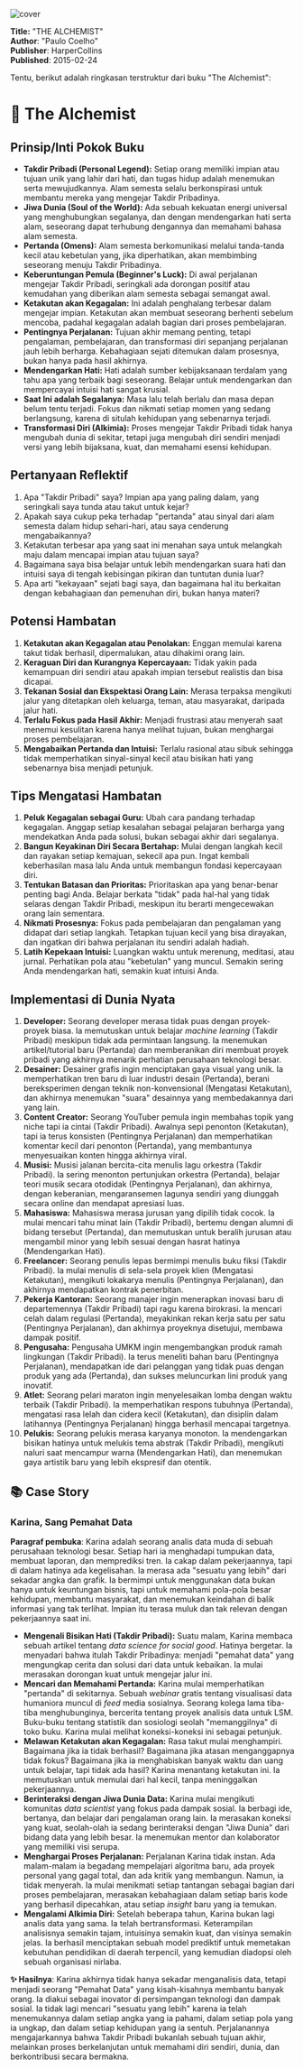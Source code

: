 
![cover](https://books.google.com/books/content?id=FzVjBgAAQBAJ&printsec=frontcover&img=1&zoom=1&edge=curl&source=gbs_api)



**Title:** "THE ALCHEMIST"  
**Author**: "Paulo Coelho"  
**Publisher**: HarperCollins  
**Published**: 2015-02-24  

Tentu, berikut adalah ringkasan terstruktur dari buku "The Alchemist":

# 📖 The Alchemist

## Prinsip/Inti Pokok Buku
-   **Takdir Pribadi (Personal Legend):** Setiap orang memiliki impian atau tujuan unik yang lahir dari hati, dan tugas hidup adalah menemukan serta mewujudkannya. Alam semesta selalu berkonspirasi untuk membantu mereka yang mengejar Takdir Pribadinya.
-   **Jiwa Dunia (Soul of the World):** Ada sebuah kekuatan energi universal yang menghubungkan segalanya, dan dengan mendengarkan hati serta alam, seseorang dapat terhubung dengannya dan memahami bahasa alam semesta.
-   **Pertanda (Omens):** Alam semesta berkomunikasi melalui tanda-tanda kecil atau kebetulan yang, jika diperhatikan, akan membimbing seseorang menuju Takdir Pribadinya.
-   **Keberuntungan Pemula (Beginner's Luck):** Di awal perjalanan mengejar Takdir Pribadi, seringkali ada dorongan positif atau kemudahan yang diberikan alam semesta sebagai semangat awal.
-   **Ketakutan akan Kegagalan:** Ini adalah penghalang terbesar dalam mengejar impian. Ketakutan akan membuat seseorang berhenti sebelum mencoba, padahal kegagalan adalah bagian dari proses pembelajaran.
-   **Pentingnya Perjalanan:** Tujuan akhir memang penting, tetapi pengalaman, pembelajaran, dan transformasi diri sepanjang perjalanan jauh lebih berharga. Kebahagiaan sejati ditemukan dalam prosesnya, bukan hanya pada hasil akhirnya.
-   **Mendengarkan Hati:** Hati adalah sumber kebijaksanaan terdalam yang tahu apa yang terbaik bagi seseorang. Belajar untuk mendengarkan dan mempercayai intuisi hati sangat krusial.
-   **Saat Ini adalah Segalanya:** Masa lalu telah berlalu dan masa depan belum tentu terjadi. Fokus dan nikmati setiap momen yang sedang berlangsung, karena di situlah kehidupan yang sebenarnya terjadi.
-   **Transformasi Diri (Alkimia):** Proses mengejar Takdir Pribadi tidak hanya mengubah dunia di sekitar, tetapi juga mengubah diri sendiri menjadi versi yang lebih bijaksana, kuat, dan memahami esensi kehidupan.

## Pertanyaan Reflektif
1.  Apa "Takdir Pribadi" saya? Impian apa yang paling dalam, yang seringkali saya tunda atau takut untuk kejar?
2.  Apakah saya cukup peka terhadap "pertanda" atau sinyal dari alam semesta dalam hidup sehari-hari, atau saya cenderung mengabaikannya?
3.  Ketakutan terbesar apa yang saat ini menahan saya untuk melangkah maju dalam mencapai impian atau tujuan saya?
4.  Bagaimana saya bisa belajar untuk lebih mendengarkan suara hati dan intuisi saya di tengah kebisingan pikiran dan tuntutan dunia luar?
5.  Apa arti "kekayaan" sejati bagi saya, dan bagaimana hal itu berkaitan dengan kebahagiaan dan pemenuhan diri, bukan hanya materi?

## Potensi Hambatan
1.  **Ketakutan akan Kegagalan atau Penolakan:** Enggan memulai karena takut tidak berhasil, dipermalukan, atau dihakimi orang lain.
2.  **Keraguan Diri dan Kurangnya Kepercayaan:** Tidak yakin pada kemampuan diri sendiri atau apakah impian tersebut realistis dan bisa dicapai.
3.  **Tekanan Sosial dan Ekspektasi Orang Lain:** Merasa terpaksa mengikuti jalur yang ditetapkan oleh keluarga, teman, atau masyarakat, daripada jalur hati.
4.  **Terlalu Fokus pada Hasil Akhir:** Menjadi frustrasi atau menyerah saat menemui kesulitan karena hanya melihat tujuan, bukan menghargai proses pembelajaran.
5.  **Mengabaikan Pertanda dan Intuisi:** Terlalu rasional atau sibuk sehingga tidak memperhatikan sinyal-sinyal kecil atau bisikan hati yang sebenarnya bisa menjadi petunjuk.

## Tips Mengatasi Hambatan
1.  **Peluk Kegagalan sebagai Guru:** Ubah cara pandang terhadap kegagalan. Anggap setiap kesalahan sebagai pelajaran berharga yang mendekatkan Anda pada solusi, bukan sebagai akhir dari segalanya.
2.  **Bangun Keyakinan Diri Secara Bertahap:** Mulai dengan langkah kecil dan rayakan setiap kemajuan, sekecil apa pun. Ingat kembali keberhasilan masa lalu Anda untuk membangun fondasi kepercayaan diri.
3.  **Tentukan Batasan dan Prioritas:** Prioritaskan apa yang benar-benar penting bagi Anda. Belajar berkata "tidak" pada hal-hal yang tidak selaras dengan Takdir Pribadi, meskipun itu berarti mengecewakan orang lain sementara.
4.  **Nikmati Prosesnya:** Fokus pada pembelajaran dan pengalaman yang didapat dari setiap langkah. Tetapkan tujuan kecil yang bisa dirayakan, dan ingatkan diri bahwa perjalanan itu sendiri adalah hadiah.
5.  **Latih Kepekaan Intuisi:** Luangkan waktu untuk merenung, meditasi, atau jurnal. Perhatikan pola atau "kebetulan" yang muncul. Semakin sering Anda mendengarkan hati, semakin kuat intuisi Anda.

## Implementasi di Dunia Nyata
1.  **Developer:** Seorang developer merasa tidak puas dengan proyek-proyek biasa. Ia memutuskan untuk belajar *machine learning* (Takdir Pribadi) meskipun tidak ada permintaan langsung. Ia menemukan artikel/tutorial baru (Pertanda) dan memberanikan diri membuat proyek pribadi yang akhirnya menarik perhatian perusahaan teknologi besar.
2.  **Desainer:** Desainer grafis ingin menciptakan gaya visual yang unik. Ia memperhatikan tren baru di luar industri desain (Pertanda), berani bereksperimen dengan teknik non-konvensional (Mengatasi Ketakutan), dan akhirnya menemukan "suara" desainnya yang membedakannya dari yang lain.
3.  **Content Creator:** Seorang YouTuber pemula ingin membahas topik yang niche tapi ia cintai (Takdir Pribadi). Awalnya sepi penonton (Ketakutan), tapi ia terus konsisten (Pentingnya Perjalanan) dan memperhatikan komentar kecil dari penonton (Pertanda), yang membantunya menyesuaikan konten hingga akhirnya viral.
4.  **Musisi:** Musisi jalanan bercita-cita menulis lagu orkestra (Takdir Pribadi). Ia sering menonton pertunjukan orkestra (Pertanda), belajar teori musik secara otodidak (Pentingnya Perjalanan), dan akhirnya, dengan keberanian, mengaransemen lagunya sendiri yang diunggah secara online dan mendapat apresiasi luas.
5.  **Mahasiswa:** Mahasiswa merasa jurusan yang dipilih tidak cocok. Ia mulai mencari tahu minat lain (Takdir Pribadi), bertemu dengan alumni di bidang tersebut (Pertanda), dan memutuskan untuk beralih jurusan atau mengambil minor yang lebih sesuai dengan hasrat hatinya (Mendengarkan Hati).
6.  **Freelancer:** Seorang penulis lepas bermimpi menulis buku fiksi (Takdir Pribadi). Ia mulai menulis di sela-sela proyek klien (Mengatasi Ketakutan), mengikuti lokakarya menulis (Pentingnya Perjalanan), dan akhirnya mendapatkan kontrak penerbitan.
7.  **Pekerja Kantoran:** Seorang manajer ingin menerapkan inovasi baru di departemennya (Takdir Pribadi) tapi ragu karena birokrasi. Ia mencari celah dalam regulasi (Pertanda), meyakinkan rekan kerja satu per satu (Pentingnya Perjalanan), dan akhirnya proyeknya disetujui, membawa dampak positif.
8.  **Pengusaha:** Pengusaha UMKM ingin mengembangkan produk ramah lingkungan (Takdir Pribadi). Ia terus meneliti bahan baru (Pentingnya Perjalanan), mendapatkan ide dari pelanggan yang tidak puas dengan produk yang ada (Pertanda), dan sukses meluncurkan lini produk yang inovatif.
9.  **Atlet:** Seorang pelari maraton ingin menyelesaikan lomba dengan waktu terbaik (Takdir Pribadi). Ia memperhatikan respons tubuhnya (Pertanda), mengatasi rasa lelah dan cidera kecil (Ketakutan), dan disiplin dalam latihannya (Pentingnya Perjalanan) hingga berhasil mencapai targetnya.
10. **Pelukis:** Seorang pelukis merasa karyanya monoton. Ia mendengarkan bisikan hatinya untuk melukis tema abstrak (Takdir Pribadi), mengikuti naluri saat mencampur warna (Mendengarkan Hati), dan menemukan gaya artistik baru yang lebih ekspresif dan otentik.

## 📚 Case Story

### Karina, Sang Pemahat Data
**Paragraf pembuka**: Karina adalah seorang analis data muda di sebuah perusahaan teknologi besar. Setiap hari ia menghadapi tumpukan data, membuat laporan, dan memprediksi tren. Ia cakap dalam pekerjaannya, tapi di dalam hatinya ada kegelisahan. Ia merasa ada "sesuatu yang lebih" dari sekadar angka dan grafik. Ia bermimpi untuk menggunakan data bukan hanya untuk keuntungan bisnis, tapi untuk memahami pola-pola besar kehidupan, membantu masyarakat, dan menemukan keindahan di balik informasi yang tak terlihat. Impian itu terasa muluk dan tak relevan dengan pekerjaannya saat ini.

-   **Mengenali Bisikan Hati (Takdir Pribadi):** Suatu malam, Karina membaca sebuah artikel tentang *data science for social good*. Hatinya bergetar. Ia menyadari bahwa itulah Takdir Pribadinya: menjadi "pemahat data" yang mengungkap cerita dan solusi dari data untuk kebaikan. Ia mulai merasakan dorongan kuat untuk mengejar jalur ini.
-   **Mencari dan Memahami Pertanda:** Karina mulai memperhatikan "pertanda" di sekitarnya. Sebuah *webinar* gratis tentang visualisasi data humaniora muncul di *feed* media sosialnya. Seorang kolega lama tiba-tiba menghubunginya, bercerita tentang proyek analisis data untuk LSM. Buku-buku tentang statistik dan sosiologi seolah "memanggilnya" di toko buku. Karina mulai melihat koneksi-koneksi ini sebagai petunjuk.
-   **Melawan Ketakutan akan Kegagalan:** Rasa takut mulai menghampiri. Bagaimana jika ia tidak berhasil? Bagaimana jika atasan menganggapnya tidak fokus? Bagaimana jika ia menghabiskan banyak waktu dan uang untuk belajar, tapi tidak ada hasil? Karina menantang ketakutan ini. Ia memutuskan untuk memulai dari hal kecil, tanpa meninggalkan pekerjaannya.
-   **Berinteraksi dengan Jiwa Dunia Data:** Karina mulai mengikuti komunitas *data scientist* yang fokus pada dampak sosial. Ia berbagi ide, bertanya, dan belajar dari pengalaman orang lain. Ia merasakan koneksi yang kuat, seolah-olah ia sedang berinteraksi dengan "Jiwa Dunia" dari bidang data yang lebih besar. Ia menemukan mentor dan kolaborator yang memiliki visi serupa.
-   **Menghargai Proses Perjalanan:** Perjalanan Karina tidak instan. Ada malam-malam ia begadang mempelajari algoritma baru, ada proyek personal yang gagal total, dan ada kritik yang membangun. Namun, ia tidak menyerah. Ia mulai menikmati setiap tantangan sebagai bagian dari proses pembelajaran, merasakan kebahagiaan dalam setiap baris kode yang berhasil dipecahkan, atau setiap *insight* baru yang ia temukan.
-   **Mengalami Alkimia Diri:** Setelah beberapa tahun, Karina bukan lagi analis data yang sama. Ia telah bertransformasi. Keterampilan analisisnya semakin tajam, intuisinya semakin kuat, dan visinya semakin jelas. Ia berhasil menciptakan sebuah model prediktif untuk memetakan kebutuhan pendidikan di daerah terpencil, yang kemudian diadopsi oleh sebuah organisasi nirlaba.

**✨ Hasilnya**: Karina akhirnya tidak hanya sekadar menganalisis data, tetapi menjadi seorang "Pemahat Data" yang kisah-kisahnya membantu banyak orang. Ia diakui sebagai inovator di persimpangan teknologi dan dampak sosial. Ia tidak lagi mencari "sesuatu yang lebih" karena ia telah menemukannya dalam setiap angka yang ia pahami, dalam setiap pola yang ia ungkap, dan dalam setiap kehidupan yang ia sentuh. Perjalanannya mengajarkannya bahwa Takdir Pribadi bukanlah sebuah tujuan akhir, melainkan proses berkelanjutan untuk memahami diri sendiri, dunia, dan berkontribusi secara bermakna.
